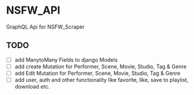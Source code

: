 # NSFW_API
GraphQL Api for NSFW_Scraper

## TODO
- [ ] add ManytoMany Fields to django Models
- [ ] add create Mutation for Performer, Scene, Movie, Studio, Tag & Genre
- [ ] add Edit Mutation for Performer, Scene, Movie, Studio, Tag & Genre
- [ ] add user, auth and other functionality like favorite, like, save to playlist, download etc.
